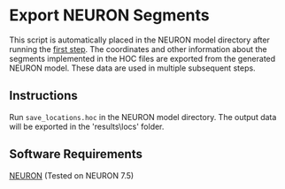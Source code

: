 # Export NEURON Segments
This script is automatically placed in the NEURON model directory after running the [first step](../1_NEURON-Model-Generation). The coordinates and other information about the segments implemented in the HOC files are exported from the generated NEURON model. These data are used in multiple subsequent steps.

## Instructions
Run <code>save_locations.hoc</code> in the NEURON model directory. The output data will be exported in the 'results\locs\' folder.

## Software Requirements
[NEURON](https://www.neuron.yale.edu/neuron/) (Tested on NEURON 7.5) 
